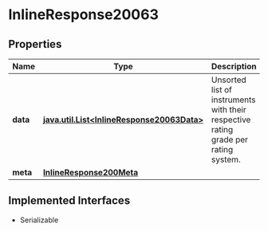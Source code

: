 

# InlineResponse20063


## Properties

Name | Type | Description | Notes
------------ | ------------- | ------------- | -------------
**data** | [**java.util.List&lt;InlineResponse20063Data&gt;**](InlineResponse20063Data.md) | Unsorted list of instruments with their respective rating grade per rating system. |  [optional]
**meta** | [**InlineResponse200Meta**](InlineResponse200Meta.md) |  |  [optional]


## Implemented Interfaces

* Serializable


